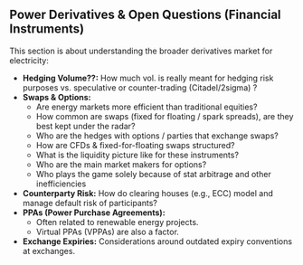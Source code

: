 ## Power Derivatives & Open Questions (Financial Instruments)

This section is about understanding the broader derivatives market for electricity:
- **Hedging Volume??:** How much vol. is really meant for hedging risk purposes vs. speculative or counter-trading (Citadel/2sigma) ?
- **Swaps & Options:**
    - Are energy markets more efficient than traditional equities?
    - How common are swaps (fixed for floating / spark spreads), are they best kept under the radar?
    - Who are the hedges with options / parties that exchange swaps?
    - How are CFDs & fixed-for-floating swaps structured?
    - What is the liquidity picture like for these instruments?
    - Who are the main market makers for options?
    - Who plays the game solely because of stat arbitrage and other inefficiencies
- **Counterparty Risk:** How do clearing houses (e.g., ECC) model and manage default risk of participants?
- **PPAs (Power Purchase Agreements):**
    - Often related to renewable energy projects.
    - Virtual PPAs (VPPAs) are also a factor.
- **Exchange Expiries:** Considerations around outdated expiry conventions at exchanges.
